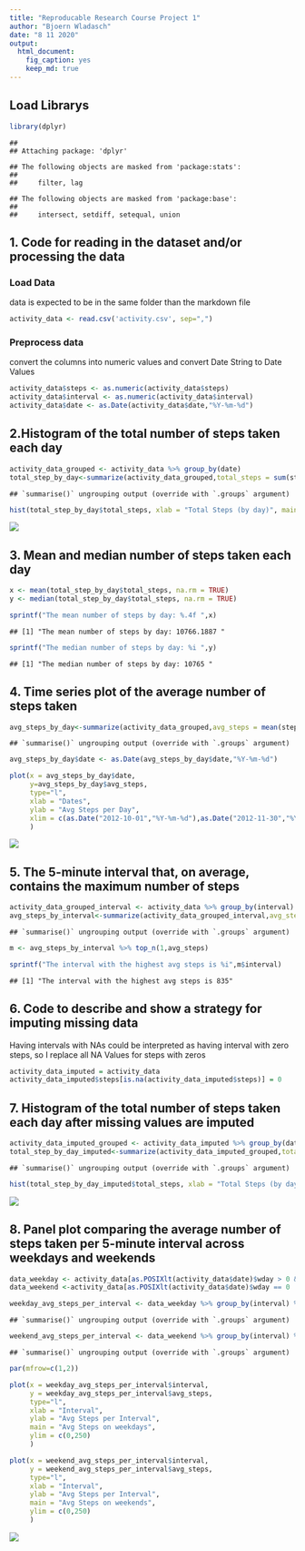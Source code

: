 ```yaml
---
title: "Reproducable Research Course Project 1"
author: "Bjoern Wladasch"
date: "8 11 2020"
output:
  html_document:
    fig_caption: yes
    keep_md: true
---
```


## Load Librarys


```r
library(dplyr)
```

```
## 
## Attaching package: 'dplyr'
```

```
## The following objects are masked from 'package:stats':
## 
##     filter, lag
```

```
## The following objects are masked from 'package:base':
## 
##     intersect, setdiff, setequal, union
```

## 1. Code for reading in the dataset and/or processing the data
### Load Data
data is expected to be in the same folder than the markdown file


```r
activity_data <- read.csv('activity.csv', sep=",")
```

### Preprocess data 
convert the columns into numeric values and convert Date String to Date Values


```r
activity_data$steps <- as.numeric(activity_data$steps)
activity_data$interval <- as.numeric(activity_data$interval)
activity_data$date <- as.Date(activity_data$date,"%Y-%m-%d")
```


## 2.Histogram of the total number of steps taken each day


```r
activity_data_grouped <- activity_data %>% group_by(date) 
total_step_by_day<-summarize(activity_data_grouped,total_steps = sum(steps))
```

```
## `summarise()` ungrouping output (override with `.groups` argument)
```

```r
hist(total_step_by_day$total_steps, xlab = "Total Steps (by day)", main = "Histogram of Total Steps (by day)")
```

![](PA1_template_files/figure-html/unnamed-chunk-4-1.png)<!-- -->


## 3. Mean and median number of steps taken each day

```r
x <- mean(total_step_by_day$total_steps, na.rm = TRUE)
y <- median(total_step_by_day$total_steps, na.rm = TRUE)

sprintf("The mean number of steps by day: %.4f ",x)
```

```
## [1] "The mean number of steps by day: 10766.1887 "
```

```r
sprintf("The median number of steps by day: %i ",y)
```

```
## [1] "The median number of steps by day: 10765 "
```

## 4. Time series plot of the average number of steps taken


```r
avg_steps_by_day<-summarize(activity_data_grouped,avg_steps = mean(steps,na.rm = TRUE))
```

```
## `summarise()` ungrouping output (override with `.groups` argument)
```

```r
avg_steps_by_day$date <- as.Date(avg_steps_by_day$date,"%Y-%m-%d")

plot(x = avg_steps_by_day$date, 
     y=avg_steps_by_day$avg_steps, 
     type="l",
     xlab = "Dates",
     ylab = "Avg Steps per Day",
     xlim = c(as.Date("2012-10-01","%Y-%m-%d"),as.Date("2012-11-30","%Y-%m-%d"))
     )
```

![](PA1_template_files/figure-html/unnamed-chunk-6-1.png)<!-- -->

## 5. The 5-minute interval that, on average, contains the maximum number of steps


```r
activity_data_grouped_interval <- activity_data %>% group_by(interval)
avg_steps_by_interval<-summarize(activity_data_grouped_interval,avg_steps = mean(steps,na.rm = TRUE))
```

```
## `summarise()` ungrouping output (override with `.groups` argument)
```

```r
m <- avg_steps_by_interval %>% top_n(1,avg_steps)

sprintf("The interval with the highest avg steps is %i",m$interval)
```

```
## [1] "The interval with the highest avg steps is 835"
```
## 6. Code to describe and show a strategy for imputing missing data
Having intervals with NAs could be interpreted as having interval with zero steps, so I replace all NA Values for steps with zeros

```r
activity_data_imputed = activity_data
activity_data_imputed$steps[is.na(activity_data_imputed$steps)] = 0
```

## 7. Histogram of the total number of steps taken each day after missing values are imputed

```r
activity_data_imputed_grouped <- activity_data_imputed %>% group_by(date) 
total_step_by_day_imputed<-summarize(activity_data_imputed_grouped,total_steps = sum(steps))
```

```
## `summarise()` ungrouping output (override with `.groups` argument)
```

```r
hist(total_step_by_day_imputed$total_steps, xlab = "Total Steps (by day)", main = "Histogram of Total Steps (by day)")
```

![](PA1_template_files/figure-html/unnamed-chunk-9-1.png)<!-- -->

## 8. Panel plot comparing the average number of steps taken per 5-minute interval across weekdays and weekends

```r
data_weekday <- activity_data[as.POSIXlt(activity_data$date)$wday > 0 &  as.POSIXlt(activity_data$date)$wday <6,]
data_weekend <-activity_data[as.POSIXlt(activity_data$date)$wday == 0 | as.POSIXlt(activity_data$date)$wday == 6,]

weekday_avg_steps_per_interval <- data_weekday %>% group_by(interval) %>% summarize(avg_steps = mean(steps,na.rm = TRUE))
```

```
## `summarise()` ungrouping output (override with `.groups` argument)
```

```r
weekend_avg_steps_per_interval <- data_weekend %>% group_by(interval) %>% summarize(avg_steps = mean(steps,na.rm = TRUE))
```

```
## `summarise()` ungrouping output (override with `.groups` argument)
```

```r
par(mfrow=c(1,2))

plot(x = weekday_avg_steps_per_interval$interval,
     y = weekday_avg_steps_per_interval$avg_steps,
     type="l",
     xlab = "Interval",
     ylab = "Avg Steps per Interval",
     main = "Avg Steps on weekdays",
     ylim = c(0,250)
     )

plot(x = weekend_avg_steps_per_interval$interval,
     y = weekend_avg_steps_per_interval$avg_steps,
     type="l",
     xlab = "Interval",
     ylab = "Avg Steps per Interval",
     main = "Avg Steps on weekends",
     ylim = c(0,250)
     )
```

![](PA1_template_files/figure-html/unnamed-chunk-10-1.png)<!-- -->
